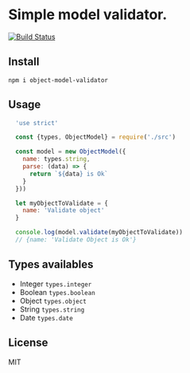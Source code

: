 # Simple model validator.
[![Build Status](https://travis-ci.org/augustolzd/object-model-validator.svg?branch=master)](https://travis-ci.org/augustolzd/object-model-validator)

## Install

`npm i object-model-validator`

## Usage

``` javascript
  'use strict'

  const {types, ObjectModel} = require('./src')

  const model = new ObjectModel({
    name: types.string,
    parse: (data) => {
      return `${data} is Ok`
    }
  }))

  let myObjectToValidate = {
    name: 'Validate object'
  }

  console.log(model.validate(myObjectToValidate))
  // {name: 'Validate Object is Ok'}
```

## Types availables

- Integer `types.integer`
- Boolean `types.boolean`
- Object `types.object`
- String `types.string`
- Date `types.date`

## License

MIT
